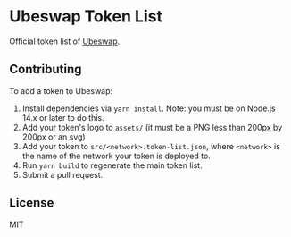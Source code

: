 # Ubeswap Token List

Official token list of [Ubeswap](https://ubeswap.org).

## Contributing

To add a token to Ubeswap:

1. Install dependencies via `yarn install`. Note: you must be on Node.js 14.x or later to do this.
2. Add your token's logo to `assets/` (it must be a PNG less than 200px by 200px or an svg)
3. Add your token to `src/<network>.token-list.json`, where `<network>` is the name of the network your token is deployed to.
4. Run `yarn build` to regenerate the main token list.
5. Submit a pull request.

## License

MIT
